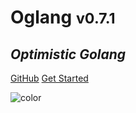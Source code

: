 # <b>Og</b>lang <small>v0.7.1</small>

## <i>Optimistic Golang</i>

[GitHub](https://github.com/Champii/og/)
[Get Started](#introduction)


![color](#222222)

